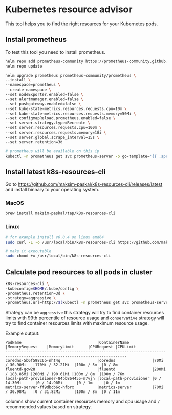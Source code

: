 # Kubernetes resource advisor

This tool helps you to find the right resources for your Kubernetes pods.

## Install prometheus

To test this tool you need to install prometheus.

```bash
helm repo add prometheus-community https://prometheus-community.github.io/helm-charts
helm repo update

helm upgrade prometheus prometheus-community/prometheus \
--install \
--namespace=prometheus \
--create-namespace \
--set nodeExporter.enabled=false \
--set alertmanager.enabled=false \
--set pushgateway.enabled=false \
--set kube-state-metrics.resources.requests.cpu=10m \
--set kube-state-metrics.resources.requests.memory=50Mi \
--set configmapReload.prometheus.enabled=false \
--set server.strategy.type=Recreate \
--set server.resources.requests.cpu=100m \
--set server.resources.requests.memory=1Gi \
--set server.global.scrape_interval=15s \
--set server.retention=3d

# prometheus will be available on this ip
kubectl -n prometheus get svc prometheus-server -o go-template='{{ .spec.clusterIP }}'
```

## Install latest k8s-resources-cli

Go to <https://github.com/maksim-paskal/k8s-resources-cli/releases/latest> and install binnary to your operating system.

### MacOS

```bash
brew install maksim-paskal/tap/k8s-resources-cli
```

### Linux

```bash
# for example install v0.0.4 on linux amd64
sudo curl -L -o /usr/local/bin/k8s-resources-cli https://github.com/maksim-paskal/k8s-resources-cli/releases/download/v0.0.4/k8s-resources-cli_0.0.4_linux_amd64

# make it executable
sudo chmod +x /usr/local/bin/k8s-resources-cli
```

## Calculate pod resources to all pods in cluster

```bash
k8s-resources-cli \
-kubeconfig=$HOME/.kube/config \
-prometheus.retention=3d \
-strategy=aggressive \
-prometheus.url=http://$(kubectl -n prometheus get svc prometheus-server -o go-template='{{ .spec.clusterIP }}')
```

Strategy can be `aggressive` this strategy will try to find container resources limits with 99th percentile of resource usage and `conservative` strategy will try to find container resources limits with maximum resource usage.

Example output:

```text
PodName                                 |ContainerName          |MemoryRequest    |MemoryLimit      |CPURequest |CPULimit
---------------------------------------------------------------------------------------------------------------------------
coredns-5b6f598c6b-nht4q                |coredns                |70Mi / 30.90Mi   |170Mi / 32.21Mi  |100m / 5m  |0 / 8m
fluentd-gcw28                           |fluentd                |200Mi / 183.85Mi |200Mi / 190.61Mi |100m / 8m  |100m / 76m
local-path-provisioner-84bb864455-m7vjn |local-path-provisioner |0 / 14.30Mi      |0 / 14.90Mi      |0 / 1m     |0 / 1m
metrics-server-ff9dbcb6c-hfbrx          |metrics-server         |70Mi / 30.98Mi   |0 / 31.82Mi      |100m / 8m  |0 / 11m
```

columns show current container resources memory and cpu usage and `/` recommended values based on strategy.
